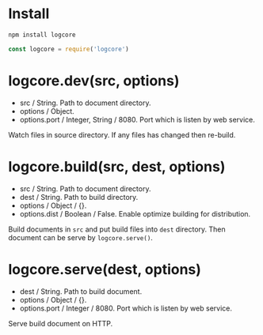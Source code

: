 # Install

```bash
npm install logcore
```

```js
const logcore = require('logcore')
```

# logcore.dev(src, options)

* src / String. Path to document directory.
* options / Object.
* options.port / Integer, String / 8080. Port which is listen by web service.

Watch files in source directory. If any files has changed then re-build.

# logcore.build(src, dest, options)

* src / String. Path to document directory.
* dest / String. Path to build directory.
* options / Object / {}.
* options.dist / Boolean / False. Enable optimize building for distribution.

Build documents in `src` and put build files into `dest` directory. Then
document can be serve by `logcore.serve()`.

# logcore.serve(dest, options)

* dest / String. Path to build document.
* options / Object / {}.
* options.port / Integer / 8080. Port which is listen by web service.

Serve build document on HTTP.
